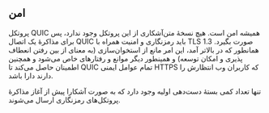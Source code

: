 ## امن

پروتکل QUIC همیشه امن است. هیچ نسخهٔ متن‌آشکاری از این پروتکل وجود ندارد،
پس برای مذاکرهٔ یک اتصال QUIC باید رمزنگاری و امنیت همراه با TLS 1.3 صورت بگیرد.
همانطور که در بالاتر آمد، این امر مانع از استخوان‌سازی (به معنای از بین رفتن
انعطاف پذیری و امکان توسعه) و همینطور دیگر موانع و رفتار‌های خاص
می‌شود و همچنین اطمینان حاصل می‌کند تا QUIC تمام عوامل ایمنی HTTPS که
کاربران وب انتظارش را دارند دارا باشد.

تنها تعداد کمی بستهٔ دست‌دهی اولیه وجود دارد که به صورت آشکارا پیش از آغاز
مذاکرهٔ پروتکل‌های رمزنگاری ارسال می‌شوند.
